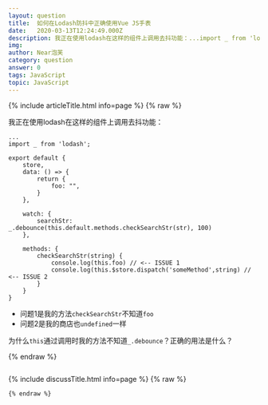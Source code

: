 ```yaml
---
layout: question
title:  如何在Lodash防抖中正确使用Vue JS手表
date:   2020-03-13T12:24:49.000Z
description: 我正在使用lodash在这样的组件上调用去抖功能：...import _ from 'lodash';export default {    ...
img: 
author: Near泡芙
category: question
answer: 0
tags: JavaScript
topic: JavaScript
---
```

<div class="article-root">
  <div class="article">
    {% include articleTitle.html info=page %}
    {% raw %}
    <div class="article-content"><p><font style="vertical-align: inherit;"><font style="vertical-align: inherit;">我正在使用lodash在这样的组件上调用去抖功能：</font></font></p>

<pre><code>...<font></font>
import _ from 'lodash';<font></font>
<font></font>
export default {<font></font>
    store,<font></font>
    data: () =&gt; {<font></font>
        return {<font></font>
            foo: "",<font></font>
        }<font></font>
    },<font></font>
<font></font>
    watch: {<font></font>
        searchStr: _.debounce(this.default.methods.checkSearchStr(str), 100)<font></font>
    },<font></font>
<font></font>
    methods: {<font></font>
        checkSearchStr(string) {<font></font>
            console.log(this.foo) // &lt;-- ISSUE 1<font></font>
            console.log(this.$store.dispatch('someMethod',string) // &lt;-- ISSUE 2<font></font>
        }<font></font>
    }<font></font>
}<font></font>
</code></pre>

<ul>
<li><font style="vertical-align: inherit;"><font style="vertical-align: inherit;">问题1是我的方法</font></font><code>checkSearchStr</code><font style="vertical-align: inherit;"><font style="vertical-align: inherit;">不知道</font></font><code>foo</code></li>
<li><font style="vertical-align: inherit;"><font style="vertical-align: inherit;">问题2是我的商店也</font></font><code>undefined</code><font style="vertical-align: inherit;"><font style="vertical-align: inherit;">一样</font></font></li>
</ul>

<p><font style="vertical-align: inherit;"><font style="vertical-align: inherit;">为什么</font></font><code>this</code><font style="vertical-align: inherit;"><font style="vertical-align: inherit;">通过调用时</font><font style="vertical-align: inherit;">我的方法不知道</font></font><code>_.debounce</code><font style="vertical-align: inherit;"><font style="vertical-align: inherit;">？</font><font style="vertical-align: inherit;">正确的用法是什么？</font></font></p></div>
    {% endraw %}
  </div>
  <p style="height: 0;width:0;overflow: hidden;"> 第1548篇《如何在Lodash防抖中正确使用Vue JS手表》来自Winter(https://github.com/aiyld/aiyld.github.io)的站点</p>
  <div class="discuss-wrapper">
    {% include discussTitle.html info=page %}
    {% raw %}
    
    {% endraw %}
  </div>
<div>

